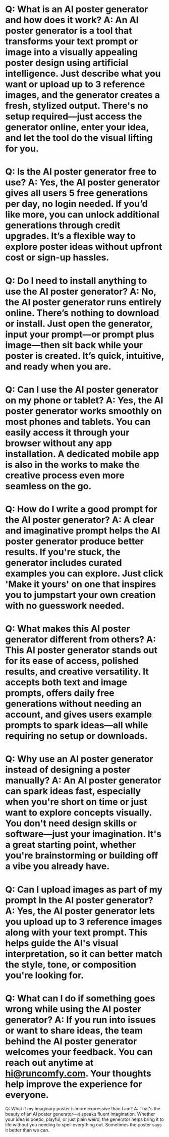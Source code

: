 Q:
What is an AI poster generator and how does it work?
A:
An AI poster generator is a tool that transforms your text prompt or image into a visually appealing poster design using artificial intelligence. Just describe what you want or upload up to 3 reference images, and the generator creates a fresh, stylized output. There's no setup required—just access the generator online, enter your idea, and let the tool do the visual lifting for you.
===
Q:
Is the AI poster generator free to use?
A:
Yes, the AI poster generator gives all users 5 free generations per day, no login needed. If you’d like more, you can unlock additional generations through credit upgrades. It’s a flexible way to explore poster ideas without upfront cost or sign-up hassles.
===
Q:
Do I need to install anything to use the AI poster generator?
A:
No, the AI poster generator runs entirely online. There’s nothing to download or install. Just open the generator, input your prompt—or prompt plus image—then sit back while your poster is created. It’s quick, intuitive, and ready when you are.
===
Q:
Can I use the AI poster generator on my phone or tablet?
A:
Yes, the AI poster generator works smoothly on most phones and tablets. You can easily access it through your browser without any app installation. A dedicated mobile app is also in the works to make the creative process even more seamless on the go.
===
Q:
How do I write a good prompt for the AI poster generator?
A:
A clear and imaginative prompt helps the AI poster generator produce better results. If you're stuck, the generator includes curated examples you can explore. Just click 'Make it yours' on one that inspires you to jumpstart your own creation with no guesswork needed.
===
Q:
What makes this AI poster generator different from others?
A:
This AI poster generator stands out for its ease of access, polished results, and creative versatility. It accepts both text and image prompts, offers daily free generations without needing an account, and gives users example prompts to spark ideas—all while requiring no setup or downloads.
===
Q:
Why use an AI poster generator instead of designing a poster manually?
A:
An AI poster generator can spark ideas fast, especially when you're short on time or just want to explore concepts visually. You don't need design skills or software—just your imagination. It's a great starting point, whether you're brainstorming or building off a vibe you already have.
===
Q:
Can I upload images as part of my prompt in the AI poster generator?
A:
Yes, the AI poster generator lets you upload up to 3 reference images along with your text prompt. This helps guide the AI's visual interpretation, so it can better match the style, tone, or composition you're looking for.
===
Q:
What can I do if something goes wrong while using the AI poster generator?
A:
If you run into issues or want to share ideas, the team behind the AI poster generator welcomes your feedback. You can reach out anytime at hi@runcomfy.com. Your thoughts help improve the experience for everyone.
===
Q:
What if my imaginary poster is more expressive than I am?
A:
That's the beauty of an AI poster generator—it speaks fluent imagination. Whether your idea is poetic, playful, or just plain weird, the generator helps bring it to life without you needing to spell everything out. Sometimes the poster says it better than we can.